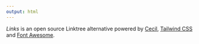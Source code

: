 ```yaml
---
output: html
---
```

_Links_ is an open source Linktree alternative powered by [Cecil](https://cecil.app), [Tailwind CSS](https://tailwindcss.com) and [Font Awesome](https://fontawesome.com).
